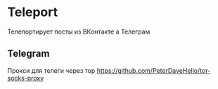 # Teleport

Телепортирует посты из ВКонтакте а Телеграм

## Telegram

Прокси для телеги через тор https://github.com/PeterDaveHello/tor-socks-proxy
